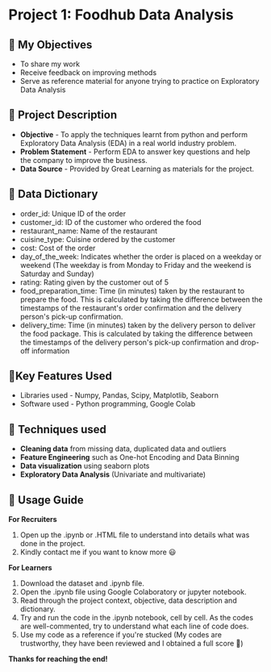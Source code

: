 # Project 1: Foodhub Data Analysis

## 🎯 My Objectives
* To share my work
* Receive feedback on improving methods
* Serve as reference material for anyone trying to practice on Exploratory Data Analysis

## 📓 Project Description 
* **Objective** - To apply the techniques learnt from python and perform Exploratory Data Analysis (EDA) in a real world industry problem.
* **Problem Statement** - Perform EDA to answer key questions and help the company to improve the business.
* **Data Source** - Provided by Great Learning as materials for the project.

## 📓 Data Dictionary
* order_id: Unique ID of the order
* customer_id: ID of the customer who ordered the food
* restaurant_name: Name of the restaurant
* cuisine_type: Cuisine ordered by the customer
* cost: Cost of the order
* day_of_the_week: Indicates whether the order is placed on a weekday or weekend (The weekday is from Monday to Friday and the weekend is Saturday and Sunday)
* rating: Rating given by the customer out of 5
* food_preparation_time: Time (in minutes) taken by the restaurant to prepare the food. This is calculated by taking the difference between the timestamps of the restaurant's order confirmation and the delivery person's pick-up confirmation.
* delivery_time: Time (in minutes) taken by the delivery person to deliver the food package. This is calculated by taking the difference between the timestamps of the delivery person's pick-up confirmation and drop-off information

## 📓Key Features Used
* Libraries used - Numpy, Pandas, Scipy, Matplotlib, Seaborn
* Software used - Python programming, Google Colab

## 📓 Techniques used
* **Cleaning data** from missing data, duplicated data and outliers
* **Feature Engineering** such as One-hot Encoding and Data Binning
* **Data visualization** using seaborn plots
* **Exploratory Data Analysis** (Univariate and multivariate)

## 📓 Usage Guide
**For Recruiters**
1. Open up the .ipynb or .HTML file to understand into details what was done in the project.
2. Kindly contact me if you want to know more 😃

**For Learners**
1. Download the dataset and .ipynb file.
2. Open the .ipynb file using Google Colaboratory or jupyter notebook.
3. Read through the project context, objective, data description and dictionary.
4. Try and run the code in the .ipynb notebook, cell by cell. As the codes are well-commented, try to understand what each line of code does.
5. Use my code as a reference if you're stucked (My codes are trustworthy, they have been reviewed and I obtained a full score 🥇)

**Thanks for reaching the end!**
